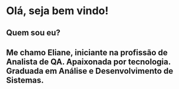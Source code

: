 
# Olá, seja bem vindo!

## Quem sou eu?

## Me chamo Eliane, iniciante na profissão de Analista de QA. Apaixonada por tecnologia. Graduada em Análise e Desenvolvimento de Sistemas.

